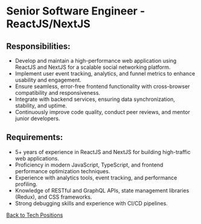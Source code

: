 # Senior Software Engineer - ReactJS/NextJS

## Responsibilities:

* Develop and maintain a high-performance web application using ReactJS and NextJS for a scalable social networking platform.
* Implement user event tracking, analytics, and funnel metrics to enhance usability and engagement.
* Ensure seamless, error-free frontend functionality with cross-browser compatibility and responsiveness.
* Integrate with backend services, ensuring data synchronization, stability, and uptime.
* Continuously improve code quality, conduct peer reviews, and mentor junior developers.

## Requirements:

* 5+ years of experience in ReactJS and NextJS for building high-traffic web applications.
* Proficiency in modern JavaScript, TypeScript, and frontend performance optimization techniques.
* Experience with analytics tools, event tracking, and performance profiling.
* Knowledge of RESTful and GraphQL APIs, state management libraries (Redux), and CSS frameworks.
* Strong debugging skills and experience with CI/CD pipelines.

[Back to Tech Positions](tech-job-description.md)